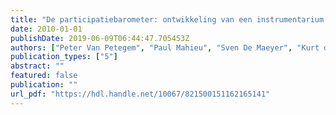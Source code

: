 ```yaml
---
title: "De participatiebarometer: ontwikkeling van een instrumentarium voor het meten van leerkracht- en ouderparticipatie"
date: 2010-01-01
publishDate: 2019-06-09T06:44:47.705453Z
authors: ["Peter Van Petegem", "Paul Mahieu", "Sven De Maeyer", "Kurt de Meester", "Alexia Deneire"]
publication_types: ["5"]
abstract: ""
featured: false
publication: ""
url_pdf: "https://hdl.handle.net/10067/821500151162165141"
---
```


